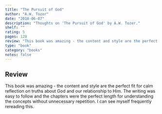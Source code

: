 ```yaml
---
title: "The Pursuit of God"
author: "A.W. Tozer"
date: "2018-06-07"
description: "Thoughts on 'The Pursuit of God' by A.W. Tozer."
shelf: ""
rating: 5
pages: 128
review: "This book was amazing - the content and style are the perfect fit for calm reflection on truths about God and our relationship to Him. The writing was easy to follow and the chapters were the perfect length for understanding the concepts without unnecessary repetition. I can see myself frequently rereading this."
type: "book"
category: "books"
notes: false
---
```


## Review

This book was amazing - the content and style are the perfect fit for calm reflection on truths about God and our relationship to Him. The writing was easy to follow and the chapters were the perfect length for understanding the concepts without unnecessary repetition. I can see myself frequently rereading this.
